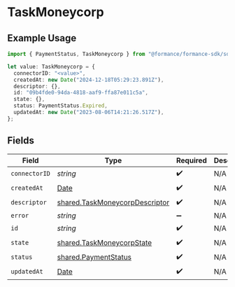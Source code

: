 # TaskMoneycorp

## Example Usage

```typescript
import { PaymentStatus, TaskMoneycorp } from "@formance/formance-sdk/sdk/models/shared";

let value: TaskMoneycorp = {
  connectorID: "<value>",
  createdAt: new Date("2024-12-18T05:29:23.891Z"),
  descriptor: {},
  id: "09b4fde0-94da-4818-aaf9-ffa87e011c5a",
  state: {},
  status: PaymentStatus.Expired,
  updatedAt: new Date("2023-08-06T14:21:26.517Z"),
};
```

## Fields

| Field                                                                                         | Type                                                                                          | Required                                                                                      | Description                                                                                   |
| --------------------------------------------------------------------------------------------- | --------------------------------------------------------------------------------------------- | --------------------------------------------------------------------------------------------- | --------------------------------------------------------------------------------------------- |
| `connectorID`                                                                                 | *string*                                                                                      | :heavy_check_mark:                                                                            | N/A                                                                                           |
| `createdAt`                                                                                   | [Date](https://developer.mozilla.org/en-US/docs/Web/JavaScript/Reference/Global_Objects/Date) | :heavy_check_mark:                                                                            | N/A                                                                                           |
| `descriptor`                                                                                  | [shared.TaskMoneycorpDescriptor](../../../sdk/models/shared/taskmoneycorpdescriptor.md)       | :heavy_check_mark:                                                                            | N/A                                                                                           |
| `error`                                                                                       | *string*                                                                                      | :heavy_minus_sign:                                                                            | N/A                                                                                           |
| `id`                                                                                          | *string*                                                                                      | :heavy_check_mark:                                                                            | N/A                                                                                           |
| `state`                                                                                       | [shared.TaskMoneycorpState](../../../sdk/models/shared/taskmoneycorpstate.md)                 | :heavy_check_mark:                                                                            | N/A                                                                                           |
| `status`                                                                                      | [shared.PaymentStatus](../../../sdk/models/shared/paymentstatus.md)                           | :heavy_check_mark:                                                                            | N/A                                                                                           |
| `updatedAt`                                                                                   | [Date](https://developer.mozilla.org/en-US/docs/Web/JavaScript/Reference/Global_Objects/Date) | :heavy_check_mark:                                                                            | N/A                                                                                           |